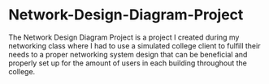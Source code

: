 # Network-Design-Diagram-Project
The Network Design Diagram Project is a project I created during my networking class where I had to use a simulated college client to fulfill their needs to a proper networking system design that can be beneficial and properly set up for the amount of users in each building throughout the college.
